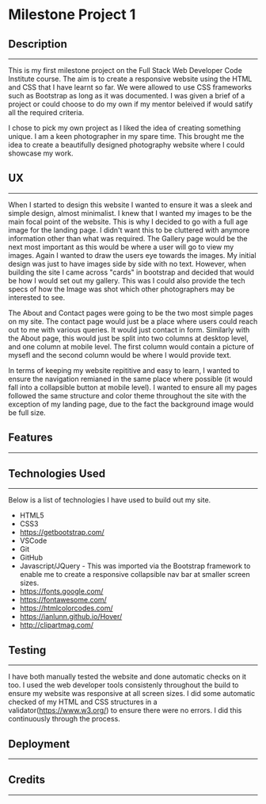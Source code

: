 # Milestone Project 1
## Description
---
<p>This is my first milestone project on the Full Stack Web Developer Code Institute course. The aim is to create a responsive website using the HTML and CSS that I have learnt so far. We were allowed to use CSS frameworks such as Bootstrap as long as it was documented. I was given a brief of a project or could choose to do my own if my mentor beleived if would satify all the required criteria.</p>

<p>I chose to pick my own project as I liked the idea of creating something unique. I am a keen photographer in my spare time. This brought me the idea to create a beautifully designed photography website where I could showcase my work.</p>


## UX
---

When I started to design this website I wanted to ensure it was a sleek and simple design, almost minimalist. I knew that I wanted my images to be the main focal point of the website. This is why I decided to go with a full age image for the landing page. I didn't want this to be cluttered with anymore information other than what was required. The Gallery page would be the next most important as this would be where a user will go to view my images. Again I wanted to draw the users eye towards the images. My initial design was just to have images side by side with no text. However, when building the site I came across "cards" in bootstrap and decided that would be how I would set out my gallery. This was I could also provide the tech specs of how the Image was shot which other photographers may be interested to see.

The About and Contact pages were going to be the two most simple pages on my site. The contact page would just be a place where users could reach out to me with various queries. It would just contact in form. Similarly with the About page, this would just be split into two columns at desktop level, and one column at mobile level. The first column would contain a picture of mysefl and the second column would be where I would provide text.

In terms of keeping my website repititive and easy to learn, I wanted to ensure the navigation remianed in the same place where possible (it would fall into a collapsible button at mobile level). I wanted to ensure all my pages followed the same structure and color theme throughout the site with the exception of my landing page, due to the fact the background image would be full size.

## Features
---



## Technologies Used
---
Below is a list of technologies I have used to build out my site.
* HTML5
* CSS3
* https://getbootstrap.com/
* VSCode
* Git
* GitHub
* Javascript/JQuery - This was imported via the Bootstrap framework to enable me to create a responsive collapsible nav bar at smaller screen sizes.
* https://fonts.google.com/
* https://fontawesome.com/
* https://htmlcolorcodes.com/
* https://ianlunn.github.io/Hover/
* http://clipartmag.com/


## Testing
---
I have both manually tested the website and done automatic checks on it too. I used the web developer tools consistenly throughout the build to ensure my website was responsive at all screen sizes.
I did some automatic checked of my HTML and CSS structures in a validator(https://www.w3.org/) to ensure there were no errors. I did this continuously through the process.

## Deployment
---

## Credits
---